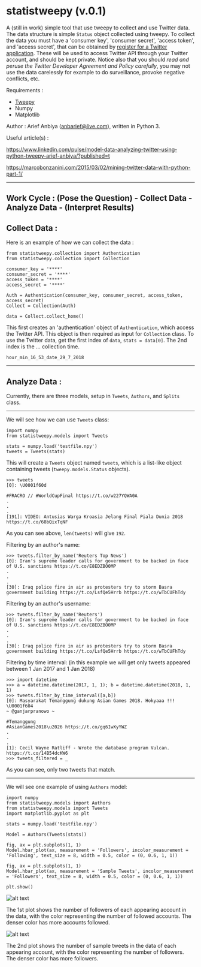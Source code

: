 # statistweepy (v.0.1)
A (still in work) simple tool that use tweepy to collect and use Twitter data. The data structure is simple `Status` object collected using tweepy. To collect the data you must have a 'consumer key', 'consumer secret', 'access token', and 'access secret', that can be obtained by [register for a Twitter application](http://apps.twitter.com/). These will be used to access Twitter API through your Twitter account, and should be kept private. Notice also that you should *read and peruse the Twitter Developer Agreement and Policy carefully*, you may not use the data carelessly for example to do surveillance, provoke negative conflicts, etc.

Requirements :
- [Tweepy](http://docs.tweepy.org/en/v3.5.0/)
- Numpy
- Matplotlib

Author : Arief Anbiya (anbarief@live.com), written in Python 3.

Useful article(s) : 

https://www.linkedin.com/pulse/model-data-analyzing-twitter-using-python-tweepy-arief-anbiya/?published=t

https://marcobonzanini.com/2015/03/02/mining-twitter-data-with-python-part-1/

---------------------------------

## Work Cycle : (Pose the Question) - Collect Data - Analyze Data - (Interpret Results)

## Collect Data :

Here is an example of how we can collect the data : 

```
from statistweepy.collection import Authentication
from statistweepy.collection import Collection

consumer_key = '****'
consumer_secret = '****'
access_token = '****'
access_secret = '****'

Auth = Authentication(consumer_key, consumer_secret, access_token, access_secret)
Collect = Collection(Auth)

data = Collect.collect_home()
```
This first creates an 'authentication' object of `Authentication`, which access the Twitter API. This object is then required as input for `Collection` class. To use the Twitter data, get the first index of `data`, `stats = data[0]`. The 2nd index is the ... collection time.

```>>> print(data[1])
hour_min_16_53_date_29_7_2018
```

----------------------------

## Analyze Data :

Currently, there are three models, setup in `Tweets`, `Authors`, and `Splits` class. 

---------------------------

We will see how we can use `Tweets` class:

```
import numpy
from statistweepy.models import Tweets

stats = numpy.load('testfile.npy')
tweets = Tweets(stats)
```
This will create a `Tweets` object named `tweets`, which is a list-like object containing tweets (`tweepy.models.Status` objects).

```
>>> tweets
[0]: \U0001f60d

#FRACRO // #WorldCupFinal https://t.co/w227YQWA0A
.
.
.
[191]: VIDEO: Antusias Warga Kroasia Jelang Final Piala Dunia 2018 https://t.co/68bQixTqNF
```
As you can see above, `len(tweets)` will give `192`.

Filtering by an author's name:

```
>>> tweets.filter_by_name('Reuters Top News')
[0]: Iran's supreme leader calls for government to be backed in face of U.S. sanctions https://t.co/E8EDZBO0MP
.
.
.
[30]: Iraq police fire in air as protesters try to storm Basra government building https://t.co/LsfQe5Hrrb https://t.co/wTbCUFhTdy
```

Filtering by an author's username:

```
>>> tweets.filter_by_name('Reuters')
[0]: Iran's supreme leader calls for government to be backed in face of U.S. sanctions https://t.co/E8EDZBO0MP
.
.
.
[30]: Iraq police fire in air as protesters try to storm Basra government building https://t.co/LsfQe5Hrrb https://t.co/wTbCUFhTdy
```
Filtering by time interval: (in this example we will get only tweets appeared between 1 Jan 2017 and 1 Jan 2018)

```
>>> import datetime
>>> a = datetime.datetime(2017, 1, 1); b = datetime.datetime(2018, 1, 1)
>>> tweets.filter_by_time_interval([a,b])
[0]: Masyarakat Temanggung dukung Asian Games 2018. Hokyaaa !!! \U0001f604
~ @ganjarpranowo ~

#Temanggung  
#AsianGames2018\u2026 https://t.co/gq6IwXyYWZ
.
.
.
[1]: Cecil Wayne Ratliff - Wrote the database program Vulcan. https://t.co/14B54dcKW6
>>> tweets_filtered = _
```
As you can see, only two tweets that match.

------------------------

We will see one example of using `Authors` model:

```
import numpy
from statistweepy.models import Authors
from statistweepy.models import Tweets
import matplotlib.pyplot as plt

stats = numpy.load('testfile.npy')

Model = Authors(Tweets(stats))

fig, ax = plt.subplots(1, 1)
Model.hbar_plot(ax, measurement = 'Followers', incolor_measurement = 'Following', text_size = 8, width = 0.5, color = (0, 0.6, 1, 1))

fig, ax = plt.subplots(1, 1)
Model.hbar_plot(ax, measurement = 'Sample Tweets', incolor_measurement = 'Followers', text_size = 8, width = 0.5, color = (0, 0.6, 1, 1))

plt.show()
```
![alt text](https://raw.githubusercontent.com/anbarief/statistweepy/master/readme_1.png)

The 1st plot shows the number of followers of each appearing account in the data, with the color representing the number of followed accounts. The denser color has more accounts followed.

![alt text](https://raw.githubusercontent.com/anbarief/statistweepy/master/readme_2.png)

The 2nd plot shows the number of sample tweets in the data of each appearing account, with the color representing the number of followers. The denser color has more followers.




